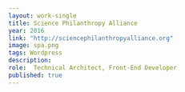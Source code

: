 ```yaml
---
layout: work-single
title: Science Philanthropy Alliance
year: 2016
link: "http://sciencephilanthropyalliance.org"
image: spa.png
tags: Wordpress
description:  
role:  Technical Architect, Front-End Developer
published: true
---
```

